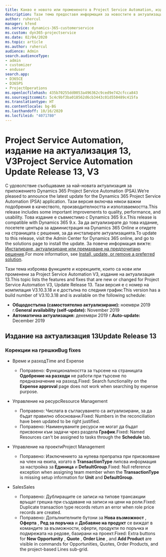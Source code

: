 ```yaml
---
title: Какво е новото или промененото в Project Service Automation, издание на актуализация 13, V3
description: Тази тема предоставя информация за новостите в актуализацията на Project Service Automation, издание 13, V3.
author: ruhercul
manager: kfend
ms.service: dynamics-365-customerservice
ms.custom: dyn365-projectservice
ms.date: 02/04/2020
ms.topic: article
ms.author: ruhercul
audience: Admin
search.audienceType:
- admin
- customizer
- enduser
search.app:
- D365CE
- D365PS
- ProjectOperations
ms.openlocfilehash: 435b70255dd0053a496362c9ced9e742cfcca843
ms.sourcegitcommit: 5c4c9bf3ba018562d6cb3443c01d550489c415fa
ms.translationtype: HT
ms.contentlocale: bg-BG
ms.lasthandoff: 10/16/2020
ms.locfileid: "4071780"
---
```

# <a name="project-service-automation-update-release-13-v3"></a><span data-ttu-id="f8ada-103">Project Service Automation, издание на актуализация 13, V3</span><span class="sxs-lookup"><span data-stu-id="f8ada-103">Project Service Automation Update Release 13, V3</span></span>
<span data-ttu-id="f8ada-104">С удоволствие съобщаваме за най-новата актуализация за приложението Dynamics 365 Project Service Automation (PSA).</span><span class="sxs-lookup"><span data-stu-id="f8ada-104">We’re pleased to announce the latest update for the Dynamics 365 Project Service Automation (PSA) application.</span></span> <span data-ttu-id="f8ada-105">Тази версия включва някои важни подобрения в качеството, производителността и използваемостта.</span><span class="sxs-lookup"><span data-stu-id="f8ada-105">This release includes some important improvements to quality, performance, and usability.</span></span> <span data-ttu-id="f8ada-106">Това издание е съвместимо с Dynamics 365 9.x.</span><span class="sxs-lookup"><span data-stu-id="f8ada-106">This release is compatible with Dynamics 365 9.x.</span></span> <span data-ttu-id="f8ada-107">За да актуализирате до това издание, посетете центъра за администрация на Dynamics 365 Online и отидете на страницата с решения, за да инсталирате актуализацията.</span><span class="sxs-lookup"><span data-stu-id="f8ada-107">To update to this release, visit the Admin Center for Dynamics 365 online, and go to the solutions page to install the update.</span></span> <span data-ttu-id="f8ada-108">За повече информация вижте: [Инсталиране, актуализиране или премахване на предпочитано решение](https://docs.microsoft.com/power-platform/admin/install-remove-preferred-solution).</span><span class="sxs-lookup"><span data-stu-id="f8ada-108">For more information, see [Install, update, or remove a preferred solution](https://docs.microsoft.com/power-platform/admin/install-remove-preferred-solution).</span></span>

<span data-ttu-id="f8ada-109">Тази тема изброява функциите и корекциите, които са нови или променени за Project Service Automation V3, издание на актуализация 13.</span><span class="sxs-lookup"><span data-stu-id="f8ada-109">This topic lists the features and fixes that are new or changed for Project Service Automation V3, Update Release 13.</span></span> <span data-ttu-id="f8ada-110">Тази версия е с номер на компилация V3.10.3.18 и е достъпна по следния график:</span><span class="sxs-lookup"><span data-stu-id="f8ada-110">This version has a build number of V3.10.3.18 and is available on the following schedule:</span></span>

- <span data-ttu-id="f8ada-111">**Общодостъпна (самостоятелно актуализиране):** ноември 2019 г.</span><span class="sxs-lookup"><span data-stu-id="f8ada-111">**General availability (self-update):** November 2019</span></span>
- <span data-ttu-id="f8ada-112">**Автоматична актуализация:** декември 2019 г.</span><span class="sxs-lookup"><span data-stu-id="f8ada-112">**Auto-update:** December 2019</span></span>


## <a name="update-release-13"></a><span data-ttu-id="f8ada-113">Издание на актуализация 13</span><span class="sxs-lookup"><span data-stu-id="f8ada-113">Update Release 13</span></span> 

### <a name="bug-fixes"></a><span data-ttu-id="f8ada-114">Корекции на грешки</span><span class="sxs-lookup"><span data-stu-id="f8ada-114">Bug fixes</span></span>

- <span data-ttu-id="f8ada-115">Време и разход</span><span class="sxs-lookup"><span data-stu-id="f8ada-115">Time and Expense</span></span>

     - <span data-ttu-id="f8ada-116">Поправено: Функционалността за търсене на страницата **Одобрение на разходи** не работи при търсене по предназначение на разход.</span><span class="sxs-lookup"><span data-stu-id="f8ada-116">Fixed: Search functionality on the **Expense approval** page does not work when searching by expense purpose.</span></span>

- <span data-ttu-id="f8ada-117">Управление на ресурс</span><span class="sxs-lookup"><span data-stu-id="f8ada-117">Resource Management</span></span>

     - <span data-ttu-id="f8ada-118">Поправено: Числата в съгласуването са актуализирани, за да бъдат правилно обосновани.</span><span class="sxs-lookup"><span data-stu-id="f8ada-118">Fixed: Numbers in the reconciliation have been updated to be right justified.</span></span>
     - <span data-ttu-id="f8ada-119">Поправено: Наименуваните ресурси не могат да бъдат присвоени към задачи чрез раздела **График**.</span><span class="sxs-lookup"><span data-stu-id="f8ada-119">Fixed: Named Resources can't be assigned to tasks through the **Schedule** tab.</span></span>

- <span data-ttu-id="f8ada-120">Управление на проекти</span><span class="sxs-lookup"><span data-stu-id="f8ada-120">Project Management</span></span>

     - <span data-ttu-id="f8ada-121">Поправено: Изключението за нулева препратка при присвояване на член на екипа, когато в **TransactionType** липсва информация за настройка за **Единица** и **DefaultGroup**.</span><span class="sxs-lookup"><span data-stu-id="f8ada-121">Fixed: Null reference exception when assigning team member when the **TransactionType** is missing setup information for **Unit** and **DefaultGroup**.</span></span>

- <span data-ttu-id="f8ada-122">Sales</span><span class="sxs-lookup"><span data-stu-id="f8ada-122">Sales</span></span>

     - <span data-ttu-id="f8ada-123">Поправено: Дублиращите се записи на типове трансакции връщат грешка при създаване на записи на цени на роли.</span><span class="sxs-lookup"><span data-stu-id="f8ada-123">Fixed: Duplicate transaction type records return an error when role price records are created.</span></span>
     - <span data-ttu-id="f8ada-124">Поправено: Допълнителните бутони за **Нова възможност** , **Оферта** , **Ред за поръчка** и **Добавяне на продукт** се виждат в командите за възможности, оферти, продукти по поръчка и подмрежата на редове, базирани на проект.</span><span class="sxs-lookup"><span data-stu-id="f8ada-124">Fixed: Extra buttons for **New Opportunity** , **Quote** , **Order Line** , and **Add Product** are visible in commands for Opportunities, Quotes, Order Products, and the project-based Lines sub-grid.</span></span>


